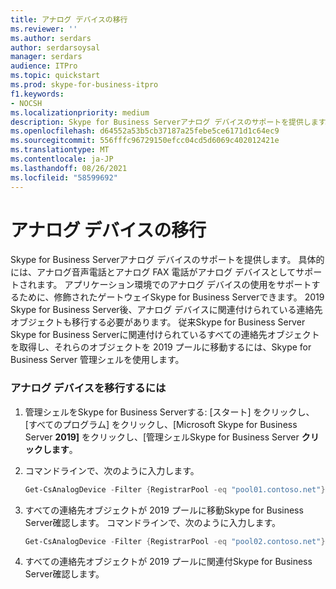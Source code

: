 ```yaml
---
title: アナログ デバイスの移行
ms.reviewer: ''
ms.author: serdars
author: serdarsoysal
manager: serdars
audience: ITPro
ms.topic: quickstart
ms.prod: skype-for-business-itpro
f1.keywords:
- NOCSH
ms.localizationpriority: medium
description: Skype for Business Serverアナログ デバイスのサポートを提供します。 具体的には、アナログ音声電話とアナログ FAX 電話がアナログ デバイスとしてサポートされます。 アプリケーション環境でのアナログ デバイスの使用をサポートするために、修飾されたゲートウェイSkype for Business Serverできます。 2019 Skype for Business Server後、アナログ デバイスに関連付けられている連絡先オブジェクトも移行する必要があります。 従来Skype for Business Server Skype for Business Serverに関連付けられているすべての連絡先オブジェクトを取得し、それらのオブジェクトを 2019 プールに移動するには、Skype for Business Server 管理シェルを使用します。
ms.openlocfilehash: d64552a53b5cb37187a25febe5ce6171d1c64ec9
ms.sourcegitcommit: 556fffc96729150efcc04cd5d6069c402012421e
ms.translationtype: MT
ms.contentlocale: ja-JP
ms.lasthandoff: 08/26/2021
ms.locfileid: "58599692"
---
```

# <a name="migrate-analog-devices"></a>アナログ デバイスの移行

Skype for Business Serverアナログ デバイスのサポートを提供します。 具体的には、アナログ音声電話とアナログ FAX 電話がアナログ デバイスとしてサポートされます。 アプリケーション環境でのアナログ デバイスの使用をサポートするために、修飾されたゲートウェイSkype for Business Serverできます。 2019 Skype for Business Server後、アナログ デバイスに関連付けられている連絡先オブジェクトも移行する必要があります。 従来Skype for Business Server Skype for Business Serverに関連付けられているすべての連絡先オブジェクトを取得し、それらのオブジェクトを 2019 プールに移動するには、Skype for Business Server 管理シェルを使用します。

### <a name="to-migrate-analog-devices"></a>アナログ デバイスを移行するには

1. 管理シェルをSkype for Business Serverする: [スタート] をクリックし、[すべてのプログラム] をクリックし、[Microsoft Skype for Business Server **2019]** をクリックし、[管理シェルSkype for Business Server **クリックします**。

2. コマンドラインで、次のように入力します。

   ```PowerShell
   Get-CsAnalogDevice -Filter {RegistrarPool -eq "pool01.contoso.net"} | Move-CsAnalogDevice -Target pool02.contoso.net
   ```

3. すべての連絡先オブジェクトが 2019 プールに移動Skype for Business Server確認します。 コマンドラインで、次のように入力します。

   ```PowerShell
   Get-CsAnalogDevice -Filter {RegistrarPool -eq "pool02.contoso.net"}
   ```

4. すべての連絡先オブジェクトが 2019 プールに関連付Skype for Business Server確認します。


